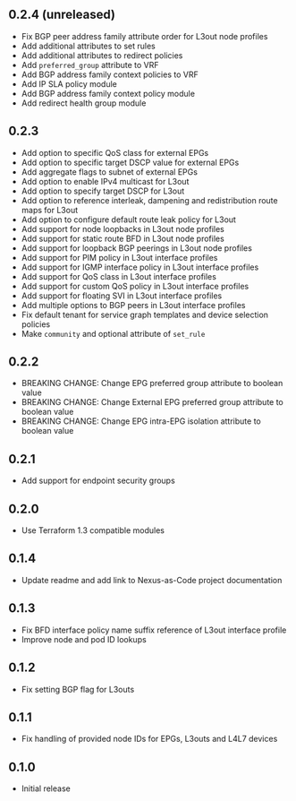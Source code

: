 ## 0.2.4 (unreleased)

- Fix BGP peer address family attribute order for L3out node profiles
- Add additional attributes to set rules
- Add additional attributes to redirect policies
- Add `preferred_group` attribute to VRF
- Add BGP address family context policies to VRF
- Add IP SLA policy module
- Add BGP address family context policy module
- Add redirect health group module

## 0.2.3

- Add option to specific QoS class for external EPGs
- Add option to specific target DSCP value for external EPGs
- Add aggregate flags to subnet of external EPGs
- Add option to enable IPv4 multicast for L3out
- Add option to specify target DSCP for L3out
- Add option to reference interleak, dampening and redistribution route maps for L3out
- Add option to configure default route leak policy for L3out
- Add support for node loopbacks in L3out node profiles
- Add support for static route BFD in L3out node profiles
- Add support for loopback BGP peerings in L3out node profiles
- Add support for PIM policy in L3out interface profiles
- Add support for IGMP interface policy in L3out interface profiles
- Add support for QoS class in L3out interface profiles
- Add support for custom QoS policy in L3out interface profiles
- Add support for floating SVI in L3out interface profiles
- Add multiple options to BGP peers in L3out interface profiles
- Fix default tenant for service graph templates and device selection policies
- Make `community` and optional attribute of `set_rule`

## 0.2.2

- BREAKING CHANGE: Change EPG preferred group attribute to boolean value
- BREAKING CHANGE: Change External EPG preferred group attribute to boolean value
- BREAKING CHANGE: Change EPG intra-EPG isolation attribute to boolean value

## 0.2.1

- Add support for endpoint security groups

## 0.2.0

- Use Terraform 1.3 compatible modules

## 0.1.4

- Update readme and add link to Nexus-as-Code project documentation

## 0.1.3

- Fix BFD interface policy name suffix reference of L3out interface profile
- Improve node and pod ID lookups

## 0.1.2

- Fix setting BGP flag for L3outs

## 0.1.1

- Fix handling of provided node IDs for EPGs, L3outs and L4L7 devices

## 0.1.0

- Initial release
